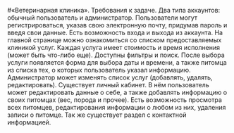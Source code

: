 #«Ветеринарная клиника». Требования к задаче.
Два типа аккаунтов: обычный пользователь и администратор. Пользователи могут регистрироваться, указав свою электронную почту, придумав пароль и введя свои данные. Есть возможность входа и выхода из аккаунта.
На главной странице можно ознакомиться со списком предоставляемых клиникой услуг. Каждая услуга имеет стоимость и время исполнения (может быть что-либо еще). Доступны фильтры и поиск. После выбора услуги появляется форма для выбора даты и времени, а также питомца из списка тех, о которых пользователь указал информацию. Администратор может изменять список услуг (добавлять, удалять, редактировать). 
Существует личный кабинет. В нём пользователь может редактировать данные о себе, а также добавлять информацию о своих питомцах (вес, порода и прочее). Есть возможность просмотра всех питомцев, редактирования информации о любом из них, удаления записи о питомце. 
Так же существует раздел с контактной информацией.
